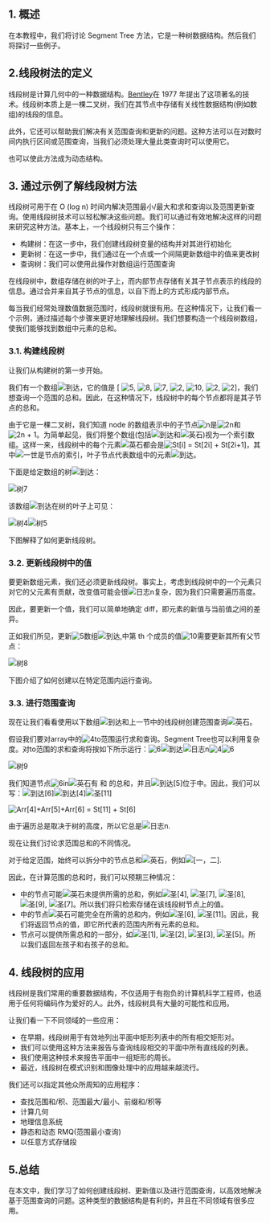 ## 1. 概述

在本教程中，我们将讨论 Segment Tree 方法，它是一种树数据结构。然后我们将探讨一些例子。

## 2.线段树法的定义

线段树是计算几何中的一种数据结构。[Bentley](https://en.wikipedia.org/wiki/Bentley–Ottmann_algorithm)在 1977 年提出了这项著名的技术。线段树本质上是一棵二叉树，我们在其节点中存储有关线性数据结构(例如数组)的线段的信息。

此外，它还可以帮助我们解决有关范围查询和更新的问题。这种方法可以在对数时间内执行区间或范围查询，当我们必须处理大量此类查询时可以使用它。

也可以使此方法成为动态结构。

## 3. 通过示例了解线段树方法

线段树可用于在 O (log n) 时间内解决范围最小/最大和求和查询以及范围更新查询。使用线段树技术可以轻松解决这些问题。我们可以通过有效地解决这样的问题来研究这种方法。基本上，一个线段树只有三个操作：

-   构建树：在这一步中，我们创建线段树变量的结构并对其进行初始化
-   更新树：在这一步中，我们通过在一个点或一个间隔更新数组中的值来更改树
-   查询树：我们可以使用此操作对数组运行范围查询

在线段树中，数组存储在树的叶子上，而内部节点存储有关其子节点表示的线段的信息。通过合并来自其子节点的信息，以自下而上的方式形成内部节点。

每当我们经常处理数值数据范围时，线段树就很有用。在这种情况下，让我们看一个示例，通过描述每个步骤来更好地理解线段树。我们想要构造一个线段树数组，使我们能够找到数组中元素的总和。

### 3.1. 构建线段树

让我们从构建树的第一步开始。

我们有一个数组![到达](https://www.baeldung.com/wp-content/ql-cache/quicklatex.com-c818df0f8c5c57d5adf773a3a9a72e16_l3.svg)，它的值是 [ ![5](https://www.baeldung.com/wp-content/ql-cache/quicklatex.com-48348ef601c56286abf49bafe09c7af1_l3.svg), ![8](https://www.baeldung.com/wp-content/ql-cache/quicklatex.com-e4888e98f77eb93ff65bfecac28d3c5e_l3.svg), ![7](https://www.baeldung.com/wp-content/ql-cache/quicklatex.com-9d8e16e2c1790d6af563225a9318d119_l3.svg), ![2](https://www.baeldung.com/wp-content/ql-cache/quicklatex.com-8c267d62c3d7048247917e13baec69a5_l3.svg), ![10](https://www.baeldung.com/wp-content/ql-cache/quicklatex.com-f2dd7a07a97336ce3d17ca56d2618366_l3.svg), ![2](https://www.baeldung.com/wp-content/ql-cache/quicklatex.com-8c267d62c3d7048247917e13baec69a5_l3.svg), ![2](https://www.baeldung.com/wp-content/ql-cache/quicklatex.com-8c267d62c3d7048247917e13baec69a5_l3.svg)]，我们想查询一个范围的总和。因此，在这种情况下，线段树中的每个节点都将是其子节点的总和。

由于它是一棵二叉树，我们知道 node 的数组表示中的子节点![n](https://www.baeldung.com/wp-content/ql-cache/quicklatex.com-ec4217f4fa5fcd92a9edceba0e708cf7_l3.svg)是![2n](https://www.baeldung.com/wp-content/ql-cache/quicklatex.com-9f7d868f67a607c614348eb8509d2592_l3.svg)和![2n + 1](https://www.baeldung.com/wp-content/ql-cache/quicklatex.com-b280db3354a9cf4113537270710c4d54_l3.svg)。为简单起见，我们将整个数组(包括![到达](https://www.baeldung.com/wp-content/ql-cache/quicklatex.com-c818df0f8c5c57d5adf773a3a9a72e16_l3.svg)和![英石](https://www.baeldung.com/wp-content/ql-cache/quicklatex.com-90a53806c97bd748786d9491d15c6240_l3.svg))视为一个索引数组。这样一来，线段树中的每个元素![英石](https://www.baeldung.com/wp-content/ql-cache/quicklatex.com-90a53806c97bd748786d9491d15c6240_l3.svg)都会是![St[i] = St[2i] + St[2i+1]](https://www.baeldung.com/wp-content/ql-cache/quicklatex.com-23c789a103d8161073edf017cebc0755_l3.svg)，其中![一世](https://www.baeldung.com/wp-content/ql-cache/quicklatex.com-31318c5dcb226c69e0818e5f7d2422b5_l3.svg)是节点的索引，叶子节点代表数组中的元素![到达](https://www.baeldung.com/wp-content/ql-cache/quicklatex.com-c818df0f8c5c57d5adf773a3a9a72e16_l3.svg)。

下面是给定数组的树![到达](https://www.baeldung.com/wp-content/ql-cache/quicklatex.com-c818df0f8c5c57d5adf773a3a9a72e16_l3.svg)：

![树7](https://www.baeldung.com/wp-content/uploads/sites/4/2021/10/tree7.png)

该数组![到达](https://www.baeldung.com/wp-content/ql-cache/quicklatex.com-c818df0f8c5c57d5adf773a3a9a72e16_l3.svg)在树的叶子上可见：

![树4](https://www.baeldung.com/wp-content/uploads/sites/4/2021/10/tree4.png)![树5](https://www.baeldung.com/wp-content/uploads/sites/4/2021/10/tree5.png)

下图解释了如何更新线段树。

### 3.2. 更新线段树中的值 

要更新数组元素，我们还必须更新线段树。事实上，考虑到线段树中的一个元素只对它的父元素有贡献，改变值可能会很![日志n](https://www.baeldung.com/wp-content/ql-cache/quicklatex.com-89e3fa7b604731d099d6ab80fa62ceb3_l3.svg)复杂，因为我们只需要遍历高度。

因此，要更新一个值，我们可以简单地确定 diff，即元素的新值与当前值之间的差异。

正如我们所见，更新![5](https://www.baeldung.com/wp-content/ql-cache/quicklatex.com-48348ef601c56286abf49bafe09c7af1_l3.svg)数组![到达](https://www.baeldung.com/wp-content/ql-cache/quicklatex.com-c818df0f8c5c57d5adf773a3a9a72e16_l3.svg),中第 th 个成员的值![10](https://www.baeldung.com/wp-content/ql-cache/quicklatex.com-f2dd7a07a97336ce3d17ca56d2618366_l3.svg)需要更新其所有父节点：

![树8](https://www.baeldung.com/wp-content/uploads/sites/4/2021/10/tree8.png)

下图介绍了如何创建以在特定范围内运行查询。

### 3.3. 进行范围查询

现在让我们看看使用以下数组![到达](https://www.baeldung.com/wp-content/ql-cache/quicklatex.com-c818df0f8c5c57d5adf773a3a9a72e16_l3.svg)和上一节中的线段树创建范围查询![英石](https://www.baeldung.com/wp-content/ql-cache/quicklatex.com-90a53806c97bd748786d9491d15c6240_l3.svg)。

假设我们要对array中的![4](https://www.baeldung.com/wp-content/ql-cache/quicklatex.com-d4d95642629f734574671d47307d46c3_l3.svg)to范围运行求和查询。Segment Tree也可以利用复杂度。对to范围的求和查询将按如下所示运行：![6](https://www.baeldung.com/wp-content/ql-cache/quicklatex.com-e0f9944b50d9bbd66c0a7cb50291dfd6_l3.svg)![到达](https://www.baeldung.com/wp-content/ql-cache/quicklatex.com-c818df0f8c5c57d5adf773a3a9a72e16_l3.svg)![日志n](https://www.baeldung.com/wp-content/ql-cache/quicklatex.com-89e3fa7b604731d099d6ab80fa62ceb3_l3.svg)![4](https://www.baeldung.com/wp-content/ql-cache/quicklatex.com-d4d95642629f734574671d47307d46c3_l3.svg)![6](https://www.baeldung.com/wp-content/ql-cache/quicklatex.com-e0f9944b50d9bbd66c0a7cb50291dfd6_l3.svg)

![树9](https://www.baeldung.com/wp-content/uploads/sites/4/2021/10/tree9.png)

我们知道节点![6](https://www.baeldung.com/wp-content/ql-cache/quicklatex.com-e0f9944b50d9bbd66c0a7cb50291dfd6_l3.svg)in![英石](https://www.baeldung.com/wp-content/ql-cache/quicklatex.com-90a53806c97bd748786d9491d15c6240_l3.svg)有 和 的总和，并且![到达[5]](https://www.baeldung.com/wp-content/ql-cache/quicklatex.com-b3a1a5a277c613f9e96725b3c7f5a3d0_l3.svg)位于中。因此，我们可以写：![到达[6]](https://www.baeldung.com/wp-content/ql-cache/quicklatex.com-db8275436f78b8e48565d5790ae60688_l3.svg)![到达[4]](https://www.baeldung.com/wp-content/ql-cache/quicklatex.com-c804a2332645bfa28ec0c1739c0ec73d_l3.svg)![圣[11]](https://www.baeldung.com/wp-content/ql-cache/quicklatex.com-2f6b3813331eaa1d72eae8bcb1a66e7b_l3.svg)

![Arr[4]+Arr[5]+Arr[6] = St[11] + St[6]](https://www.baeldung.com/wp-content/ql-cache/quicklatex.com-755d996ef0c64f9371ddeeaa4c400931_l3.svg)

由于遍历总是取决于树的高度，所以它总是![日志n](https://www.baeldung.com/wp-content/ql-cache/quicklatex.com-89e3fa7b604731d099d6ab80fa62ceb3_l3.svg).

现在让我们讨论求范围总和的不同情况。

对于给定范围，始终可以拆分中的节点总和![英石](https://www.baeldung.com/wp-content/ql-cache/quicklatex.com-90a53806c97bd748786d9491d15c6240_l3.svg)，例如![[一，二]](https://www.baeldung.com/wp-content/ql-cache/quicklatex.com-1697b646881a88b3a6029defcd0dd8f6_l3.svg).

因此，在计算范围的总和时，我们可以预期三种情况：

-   中的节点可能![英石](https://www.baeldung.com/wp-content/ql-cache/quicklatex.com-90a53806c97bd748786d9491d15c6240_l3.svg)未提供所需的总和，例如![圣[4]](https://www.baeldung.com/wp-content/ql-cache/quicklatex.com-d050ec86b5e950659ca5a949865aa26b_l3.svg), ![圣[7]](https://www.baeldung.com/wp-content/ql-cache/quicklatex.com-a6f4f995d4403a7345ebd6fcd872f857_l3.svg), ![圣[8]](https://www.baeldung.com/wp-content/ql-cache/quicklatex.com-e45031ae44139e68fd71d9cf5f255f46_l3.svg), ![圣[9]](https://www.baeldung.com/wp-content/ql-cache/quicklatex.com-ebe943c0b47b21e4b2299bc0bdfd72e2_l3.svg), ![圣[7]](https://www.baeldung.com/wp-content/ql-cache/quicklatex.com-a6f4f995d4403a7345ebd6fcd872f857_l3.svg)。所以我们将只检索存储在该线段树节点上的值。
-   中的节点![英石](https://www.baeldung.com/wp-content/ql-cache/quicklatex.com-90a53806c97bd748786d9491d15c6240_l3.svg)可能完全在所需的总和内，例如![圣[6]](https://www.baeldung.com/wp-content/ql-cache/quicklatex.com-ea336966ce8361433020ed1df2730919_l3.svg), ![圣[11]](https://www.baeldung.com/wp-content/ql-cache/quicklatex.com-2f6b3813331eaa1d72eae8bcb1a66e7b_l3.svg)。因此，我们将返回节点的值，即它所代表的范围内所有元素的总和。
-   节点可以提供所需总和的一部分，如![圣[1]](https://www.baeldung.com/wp-content/ql-cache/quicklatex.com-23b3ff02d15bb9d395d4f216898f7e86_l3.svg), ![圣[2]](https://www.baeldung.com/wp-content/ql-cache/quicklatex.com-93e0818b6244593785f822d36bdbe1e9_l3.svg), ![圣[3]](https://www.baeldung.com/wp-content/ql-cache/quicklatex.com-cbeba40d0daa288617f10c613af50a96_l3.svg), ![圣[5]](https://www.baeldung.com/wp-content/ql-cache/quicklatex.com-e130cbb6075cc3569b09f88d87f3d628_l3.svg)。所以我们返回左孩子和右孩子的总和。

## 4. 线段树的应用

线段树是我们常用的重要数据结构，不仅适用于有抱负的计算机科学工程师，也适用于任何将编码作为爱好的人。此外，线段树具有大量的可能性和应用。

让我们看一下不同领域的一些应用：

-   在早期，线段树用于有效地列出平面中矩形列表中的所有相交矩形对。
-   我们可以使用这种方法来报告与查询线段相交的平面中所有直线段的列表。
-   我们使用这种技术来报告平面中一组矩形的周长。
-   最近，线段树在模式识别和图像处理中的应用越来越流行。

我们还可以指定其他众所周知的应用程序：

-   查找范围和/积、范围最大/最小、前缀和/积等
-   计算几何
-   地理信息系统
-   静态和动态 RMQ(范围最小查询)
-   以任意方式存储段

## 5.总结

在本文中，我们学习了如何创建线段树、更新值以及进行范围查询，以高效地解决基于范围查询的问题。这种类型的数据结构是有利的，并且在不同领域有很多应用。